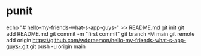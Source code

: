 # punit
echo "# hello-my-friends-what-s-app-guys-" >> README.md git init git add README.md git commit -m "first commit" git branch -M main git remote add origin https://github.com/wdoraemon/hello-my-friends-what-s-app-guys-.git git push -u origin main
